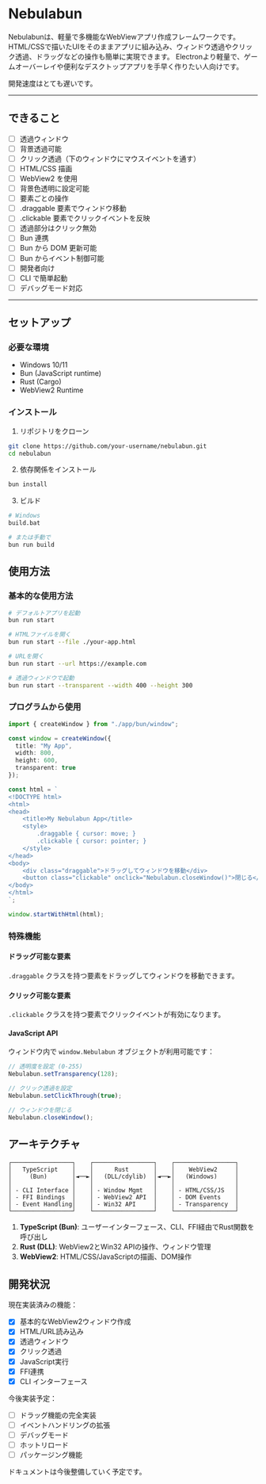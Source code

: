# Nebulabun
Nebulabunは、軽量で多機能なWebViewアプリ作成フレームワークです。
HTML/CSSで描いたUIをそのままアプリに組み込み、ウィンドウ透過やクリック透過、ドラッグなどの操作も簡単に実現できます。
Electronより軽量で、ゲームオーバーレイや便利なデスクトップアプリを手早く作りたい人向けです。

開発速度はとても遅いです。

---

## できること
- [ ] 透過ウィンドウ
- [ ] 背景透過可能
- [ ] クリック透過（下のウィンドウにマウスイベントを通す）
- [ ] HTML/CSS 描画
- [ ] WebView2 を使用
- [ ] 背景色透明に設定可能
- [ ] 要素ごとの操作
- [ ] .draggable 要素でウィンドウ移動
- [ ] .clickable 要素でクリックイベントを反映
- [ ] 透過部分はクリック無効
- [ ] Bun 連携
- [ ] Bun から DOM 更新可能
- [ ] Bun からイベント制御可能
- [ ] 開発者向け
- [ ] CLI で簡単起動
- [ ] デバッグモード対応

---

## セットアップ

### 必要な環境
- Windows 10/11
- Bun (JavaScript runtime)
- Rust (Cargo)
- WebView2 Runtime

### インストール

1. リポジトリをクローン
```bash
git clone https://github.com/your-username/nebulabun.git
cd nebulabun
```

2. 依存関係をインストール
```bash
bun install
```

3. ビルド
```bash
# Windows
build.bat

# または手動で
bun run build
```

## 使用方法

### 基本的な使用方法

```bash
# デフォルトアプリを起動
bun run start

# HTMLファイルを開く
bun run start --file ./your-app.html

# URLを開く
bun run start --url https://example.com

# 透過ウィンドウで起動
bun run start --transparent --width 400 --height 300
```

### プログラムから使用

```typescript
import { createWindow } from "./app/bun/window";

const window = createWindow({
  title: "My App",
  width: 800,
  height: 600,
  transparent: true
});

const html = `
<!DOCTYPE html>
<html>
<head>
    <title>My Nebulabun App</title>
    <style>
        .draggable { cursor: move; }
        .clickable { cursor: pointer; }
    </style>
</head>
<body>
    <div class="draggable">ドラッグしてウィンドウを移動</div>
    <button class="clickable" onclick="Nebulabun.closeWindow()">閉じる</button>
</body>
</html>
`;

window.startWithHtml(html);
```

### 特殊機能

#### ドラッグ可能な要素
`.draggable` クラスを持つ要素をドラッグしてウィンドウを移動できます。

#### クリック可能な要素
`.clickable` クラスを持つ要素でクリックイベントが有効になります。

#### JavaScript API
ウィンドウ内で `window.Nebulabun` オブジェクトが利用可能です：

```javascript
// 透明度を設定 (0-255)
Nebulabun.setTransparency(128);

// クリック透過を設定
Nebulabun.setClickThrough(true);

// ウィンドウを閉じる
Nebulabun.closeWindow();
```

## アーキテクチャ

```
┌─────────────────┐    ┌─────────────────┐    ┌─────────────────┐
│   TypeScript    │    │      Rust       │    │    WebView2     │
│     (Bun)       │◄──►│   (DLL/cdylib)  │◄──►│   (Windows)     │
│                 │    │                 │    │                 │
│ - CLI Interface │    │ - Window Mgmt   │    │ - HTML/CSS/JS   │
│ - FFI Bindings  │    │ - WebView2 API  │    │ - DOM Events    │
│ - Event Handling│    │ - Win32 API     │    │ - Transparency  │
└─────────────────┘    └─────────────────┘    └─────────────────┘
```

1. **TypeScript (Bun)**: ユーザーインターフェース、CLI、FFI経由でRust関数を呼び出し
2. **Rust (DLL)**: WebView2とWin32 APIの操作、ウィンドウ管理
3. **WebView2**: HTML/CSS/JavaScriptの描画、DOM操作

## 開発状況

現在実装済みの機能：
- [x] 基本的なWebView2ウィンドウ作成
- [x] HTML/URL読み込み
- [x] 透過ウィンドウ
- [x] クリック透過
- [x] JavaScript実行
- [x] FFI連携
- [x] CLI インターフェース

今後実装予定：
- [ ] ドラッグ機能の完全実装
- [ ] イベントハンドリングの拡張
- [ ] デバッグモード
- [ ] ホットリロード
- [ ] パッケージング機能

ドキュメントは今後整備していく予定です。
